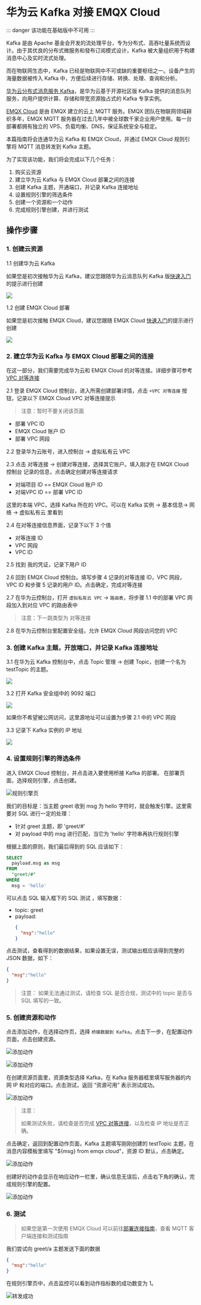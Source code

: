 # 华为云 Kafka 对接 EMQX Cloud

::: danger
该功能在基础版中不可用
:::

Kafka 是由 Apache 基金会开发的流处理平台，专为分布式、高吞吐量系统而设计。由于其优良的分布式微服务和發布订阅模式设计，Kafka 被大量组织用于构建消息中心及实时流式处理。

而在物联网生态中，Kafka 已经是物联网中不可或缺的重要枢纽之一。设备产生的海量数据被传入 Kafka 中，方便后续进行存储、转换、处理、查询和分析。

[华为云分布式消息服务 Kafka](https://www.huaweicloud.com/product/dmskafka.html)，是华为云基于开源社区版 Kafka 提供的消息队列服务，向用户提供计算、存储和带宽资源独占式的 Kafka 专享实例。

[EMQX Cloud](https://www.emqx.com/zh/cloud) 是由 EMQX 建立的云上 MQTT 服务。EMQX 团队在物联网领域耕织多年，EMQX MQTT 服务器在过去几年中被全球数千家企业用户使用。每一台部署都拥有独立的 VPS、负载均衡、DNS，保证系统安全与稳定。

本篇指南将会连通华为云 Kafka 和 EMQX Cloud，并通过 EMQX Cloud 规则引擎将 MQTT 消息转发到 Kafka 主题。

为了实现该功能，我们将会完成以下几个任务：

1. 购买云资源
2. 建立华为云 Kafka 与 EMQX Cloud 部署之间的连接
3. 创建 Kafka 主题，开通端口，并记录 Kafka 连接地址
4. 设置规则引擎的筛选条件
5. 创建一个资源和一个动作
6. 完成规则引擎创建，并进行测试

## 操作步骤

### 1. 创建云资源

1.1 创建华为云 Kafka

如果您是初次接触华为云 Kafka，建议您跟随华为云消息队列 Kafka 版[快速入门](https://support.huaweicloud.com/qs-kafka/kafka-qs-0409001.html)的提示进行创建

![](./_assets/buy_huawei_kafka.png)

1.2 创建 EMQX Cloud 部署

如果您是初次接触 EMQX Cloud，建议您跟随 EMQX Cloud [快速入门](../quick_start/introduction.md)的提示进行创建

![](./_assets/buy_huawei_kafka_emqx_deployment.png)

### 2. 建立华为云 Kafka 与 EMQX Cloud 部署之间的连接

在这一部分，我们需要完成华为云和 EMQX Cloud 的对等连接。详细步骤可参考 [VPC 对等连接](../deployments/vpc_peering.md)

2.1 登录 EMQX Cloud 控制台，进入所需创建部署详情，点击 `+VPC 对等连接` 按钮，记录以下 EMQX Cloud VPC 对等连接提示

> 注意：暂时不要关闭该页面

   * 部署 VPC ID
   * EMQX Cloud 账户 ID
   * 部署 VPC 网段

2.2 登录华为云账号，进入控制台 -> 虚拟私有云 VPC

2.3 点击 对等连接 -> 创建对等连接，选择其它账户。填入刚才在 EMQX Cloud 控制台 记录的信息，点击确定创建对等连接请求

* 对端项目 ID == EMQX Cloud 账户 ID
* 对端VPC ID == 部署 VPC ID

这里的本端 VPC，选择 Kafka 所在的 VPC。可以在 Kafka 实例 -> 基本信息-> 网络 -> 虚拟私有云 里看到


2.4 在对等连接信息界面，记录下以下 3 个值

* 对等连接 ID
* VPC 网段
* VPC ID

2.5 找到 我的凭证，记录下用户 ID

2.6 回到 EMQX Cloud 控制台。填写步骤 4 记录的对等连接 ID，VPC 网段，VPC ID 和步骤 5 记录的用户 ID。点击确定，完成对等连接

2.7 在华为云控制台，打开 `虚拟私有云 VPC` -> `路由表`，将步骤 1.1 中的部署 VPC 网段加入到对应 VPC 的路由表中

> 注意：下一跳类型为 对等连接

2.8 在华为云控制台里配置安全组，允许 EMQX Cloud 网段访问您的 VPC

### 3. 创建 Kafka 主题，开放端口，并记录 Kafka 连接地址
3.1 在华为云 Kafka 控制台中，点击 Topic 管理 -> 创建 Topic，创建一个名为 testTopic 的主题。

![](./_assets/set_huawei_kafka_topic.png)

3.2 打开 Kafka 安全组中的 9092 端口

![](./_assets/set_huawei_kafka_port.png)

如果你不希望被公网访问，这里源地址可以设置为步骤 2.1 中的 VPC 网段

3.3 记录下 Kafka 实例的 IP 地址

![](./_assets/record_huawei_kafka_ip.png)

### 4. 设置规则引擎的筛选条件

进入 EMQX Cloud 控制台，并点击进入要使用桥接 Kafka 的部署。
在部署页面，选择规则引擎，点击创建。

![规则引擎页](./_assets/view_rule_engine.png)

我们的目标是：当主题 greet 收到 msg 为 hello 字符时，就会触发引擎。这里需要对 SQL 进行一定的处理：
- 针对 greet 主题，即 'greet/#'
- 对 payload 中的 msg 进行匹配，当它为 'hello' 字符串再执行规则引擎

根据上面的原则，我们最后得到的 SQL 应该如下：

```sql
SELECT
  payload.msg as msg
FROM
  "greet/#"
WHERE
  msg = 'hello'
```

可以点击 SQL 输入框下的 SQL 测试 ，填写数据：
- topic: greet
- payload:
  ```json
  {
    "msg":"hello"
  }
  ```

点击测试，查看得到的数据结果，如果设置无误，测试输出框应该得到完整的 JSON 数据，如下：
```json
{
  "msg":"hello"
}
```

> 注意：
> 如果无法通过测试，请检查 SQL 是否合规，测试中的 topic 是否与 SQL 填写的一致。


### 5. 创建资源和动作
点击添加动作，在选择动作页，选择 `桥接数据到 Kafka`，点击下一步，在配置动作页面，点击创建资源。

![添加动作](./_assets/add_webhook_action01.png)

![添加动作](./_assets/add_kafka_action02.png)


在创建资源页面里，资源类型选择 Kafka，在 Kafka 服务器框里填写服务器的内网 IP 和对应的端口。点击测试，返回 “资源可用” 表示测试成功。

![添加动作](./_assets/add_kafka_action03.png)

> 注意：
>
>如果测试失败，请检查是否完成 [VPC 对等连接](../deployments/vpc_peering.md)，以及检查 IP 地址是否正确。 

点击确定，返回到配置动作页面，Kafka 主题填写刚刚创建的 testTopic 主题，在消息内容模板里填写 "${msg} from emqx cloud"，资源 ID 默认，点击确定。

![添加动作](./_assets/add_kafka_action04.png)

创建好的动作会显示在响应动作一栏里，确认信息无误后，点击右下角的确认，完成规则引擎的配置。

![添加动作](./_assets/add_kafka_action05.png)


### 6. 测试
> 如果您是第一次使用 EMQX Cloud 可以前往[部署连接指南](../connect_to_deployments/overview.md)，查看 MQTT 客户端连接和测试指南

我们尝试向 greet/a 主题发送下面的数据
```json
{
  "msg":"hello"
}
```

在规则引擎页中，点击监控可以看到动作指标数的成功数变为 1。

![转发成功](./_assets/add_kafka_action06.png)

